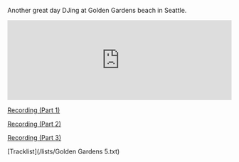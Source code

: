 Another great day DJing at Golden Gardens beach in Seattle.

<iframe width="100%" height="180" src="https://www.mixcloud.com/widget/iframe/?hide_cover=1&hide_artwork=1&feed=%2Fpeter-henry5%2Fplaylists%2Fgolden-gardens-5%2F" frameborder="0" ></iframe>

[Recording (Part 1)](https://www.dropbox.com/s/038skeh7gzgkbt0/Golden%20Gardens%205%20%28Part%201%29.mp3?dl=0)

[Recording (Part 2)](https://www.dropbox.com/s/00pwd8iha4d4nza/Golden%20Gardens%205%20%28Part%202%29.mp3?dl=0)

[Recording (Part 3)](https://www.dropbox.com/s/1zxgbs2jktnct26/Golden%20Gardens%205%20%28Part%203%29.mp3?dl=0)

[Tracklist](/lists/Golden Gardens 5.txt)
